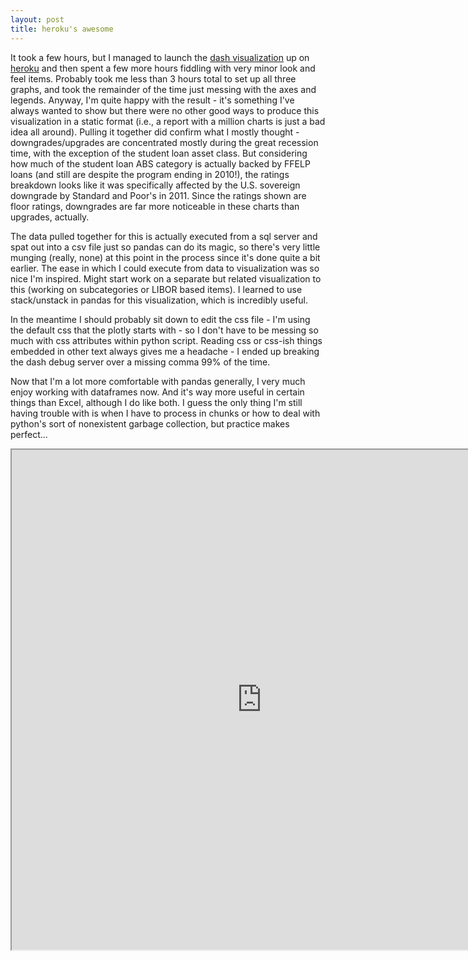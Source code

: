 ```yaml
---
layout: post
title: heroku's awesome
---
```


It took a few hours, but I managed to launch the <a href="https://minsun-abs.herokuapp.com/">dash visualization</a> up on <a href="https://www.heroku.com">heroku</a> and then spent a few more hours fiddling with very minor look and feel items. Probably took me less than 3 hours total to set up all three graphs, and took the remainder of the time just messing with the axes and legends. Anyway, I'm quite happy with the result - it's something I've always wanted to show but there were no other good ways to produce this visualization in a static format (i.e., a report with a million charts is just a bad idea all around). Pulling it together did confirm what I mostly thought - downgrades/upgrades are concentrated mostly during the great recession time, with the exception of the student loan asset class. But considering how much of the student loan ABS category is actually backed by FFELP loans (and still are despite the program ending in 2010!), the ratings breakdown looks like it was specifically affected by the U.S. sovereign downgrade by Standard and Poor's in 2011. Since the ratings shown are floor ratings, downgrades are far more noticeable in these charts than upgrades, actually.

The data pulled together for this is actually executed from a sql server and spat out into a csv file just so pandas can do its magic, so there's very little munging (really, none) at this point in the process since it's done quite a bit earlier. The ease in which I could execute from data to visualization was so nice I'm inspired. Might start work on a separate but related visualization to this (working on subcategories or LIBOR based items). I learned to use stack/unstack in pandas for this visualization, which is incredibly useful. 

In the meantime I should probably sit down to edit the css file - I'm using the default css that the plotly starts with - so I don't have to be messing so much with css attributes within python script. Reading css or css-ish things embedded in other text always gives me a headache - I ended up breaking the dash debug server over a missing comma 99% of the time.

Now that I'm a lot more comfortable with pandas generally, I very much enjoy working with dataframes now. And it's way more useful in certain things than Excel, although I do like both. I guess the only thing I'm still having trouble with is when I have to process in chunks or how to deal with python's sort of nonexistent garbage collection, but practice makes perfect...

<iframe src="https://minsun-abs.herokuapp.com/" allowfullscreen="allowfullscreen" width="800" height="800"></iframe>




